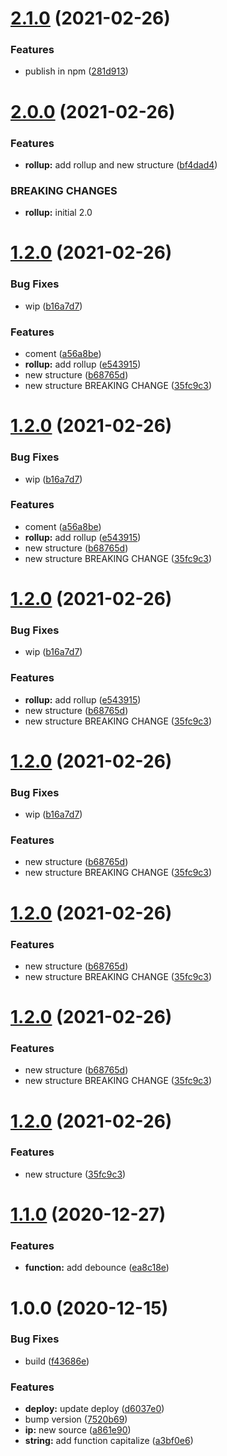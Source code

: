 # [2.1.0](https://github.com/ciro-maciel/utility/compare/v2.0.0...v2.1.0) (2021-02-26)


### Features

* publish in npm ([281d913](https://github.com/ciro-maciel/utility/commit/281d913081980aaf999379fa31b85e1f546ff610))

# [2.0.0](https://github.com/ciro-maciel/utility/compare/v1.2.0...v2.0.0) (2021-02-26)


### Features

* **rollup:** add rollup and new structure ([bf4dad4](https://github.com/ciro-maciel/utility/commit/bf4dad4d78395456bab43639764e3a874a09d05c))


### BREAKING CHANGES

* **rollup:** initial  2.0

# [1.2.0](https://github.com/ciro-maciel/utility/compare/v1.1.0...v1.2.0) (2021-02-26)


### Bug Fixes

* wip ([b16a7d7](https://github.com/ciro-maciel/utility/commit/b16a7d78265e773e9ba0ca92b1d46050b5f9a73b))


### Features

* coment ([a56a8be](https://github.com/ciro-maciel/utility/commit/a56a8bead0d3c2c7b1f4765b655cc525b756479a))
* **rollup:** add rollup ([e543915](https://github.com/ciro-maciel/utility/commit/e543915fc208a8f17491080e2cf13a6e391034ea))
* new structure ([b68765d](https://github.com/ciro-maciel/utility/commit/b68765d0b612f56369a491ea3406c9614e9f5d26))
* new structure BREAKING CHANGE ([35fc9c3](https://github.com/ciro-maciel/utility/commit/35fc9c3003b2b47d4c033475d07eb04515c1502e))

# [1.2.0](https://github.com/ciro-maciel/utility/compare/v1.1.0...v1.2.0) (2021-02-26)


### Bug Fixes

* wip ([b16a7d7](https://github.com/ciro-maciel/utility/commit/b16a7d78265e773e9ba0ca92b1d46050b5f9a73b))


### Features

* coment ([a56a8be](https://github.com/ciro-maciel/utility/commit/a56a8bead0d3c2c7b1f4765b655cc525b756479a))
* **rollup:** add rollup ([e543915](https://github.com/ciro-maciel/utility/commit/e543915fc208a8f17491080e2cf13a6e391034ea))
* new structure ([b68765d](https://github.com/ciro-maciel/utility/commit/b68765d0b612f56369a491ea3406c9614e9f5d26))
* new structure BREAKING CHANGE ([35fc9c3](https://github.com/ciro-maciel/utility/commit/35fc9c3003b2b47d4c033475d07eb04515c1502e))

# [1.2.0](https://github.com/ciro-maciel/utility/compare/v1.1.0...v1.2.0) (2021-02-26)


### Bug Fixes

* wip ([b16a7d7](https://github.com/ciro-maciel/utility/commit/b16a7d78265e773e9ba0ca92b1d46050b5f9a73b))


### Features

* **rollup:** add rollup ([e543915](https://github.com/ciro-maciel/utility/commit/e543915fc208a8f17491080e2cf13a6e391034ea))
* new structure ([b68765d](https://github.com/ciro-maciel/utility/commit/b68765d0b612f56369a491ea3406c9614e9f5d26))
* new structure BREAKING CHANGE ([35fc9c3](https://github.com/ciro-maciel/utility/commit/35fc9c3003b2b47d4c033475d07eb04515c1502e))

# [1.2.0](https://github.com/ciro-maciel/utility/compare/v1.1.0...v1.2.0) (2021-02-26)


### Bug Fixes

* wip ([b16a7d7](https://github.com/ciro-maciel/utility/commit/b16a7d78265e773e9ba0ca92b1d46050b5f9a73b))


### Features

* new structure ([b68765d](https://github.com/ciro-maciel/utility/commit/b68765d0b612f56369a491ea3406c9614e9f5d26))
* new structure BREAKING CHANGE ([35fc9c3](https://github.com/ciro-maciel/utility/commit/35fc9c3003b2b47d4c033475d07eb04515c1502e))

# [1.2.0](https://github.com/ciro-maciel/utility/compare/v1.1.0...v1.2.0) (2021-02-26)


### Features

* new structure ([b68765d](https://github.com/ciro-maciel/utility/commit/b68765d0b612f56369a491ea3406c9614e9f5d26))
* new structure BREAKING CHANGE ([35fc9c3](https://github.com/ciro-maciel/utility/commit/35fc9c3003b2b47d4c033475d07eb04515c1502e))

# [1.2.0](https://github.com/ciro-maciel/utility/compare/v1.1.0...v1.2.0) (2021-02-26)

### Features

- new structure ([b68765d](https://github.com/ciro-maciel/utility/commit/b68765d0b612f56369a491ea3406c9614e9f5d26))
- new structure BREAKING CHANGE ([35fc9c3](https://github.com/ciro-maciel/utility/commit/35fc9c3003b2b47d4c033475d07eb04515c1502e))

# [1.2.0](https://github.com/ciro-maciel/utility/compare/v1.1.0...v1.2.0) (2021-02-26)

### Features

- new structure ([35fc9c3](https://github.com/ciro-maciel/utility/commit/35fc9c3003b2b47d4c033475d07eb04515c1502e))

# [1.1.0](https://github.com/ciro-maciel/utility/compare/v1.0.0...v1.1.0) (2020-12-27)

### Features

- **function:** add debounce ([ea8c18e](https://github.com/ciro-maciel/utility/commit/ea8c18e5ab19fdc9400b2140dc4bb219cf54a644))

# 1.0.0 (2020-12-15)

### Bug Fixes

- build ([f43686e](https://github.com/ciro-maciel/utility/commit/f43686e0a6d557d0c3e8c0c4b388467632afadf2))

### Features

- **deploy:** update deploy ([d6037e0](https://github.com/ciro-maciel/utility/commit/d6037e00361a73fadc3c2fcb436ca6a41ba1c5ac))
- bump version ([7520b69](https://github.com/ciro-maciel/utility/commit/7520b697a67e730ca02fe3481a0ba1a6f9c77c67))
- **ip:** new source ([a861e90](https://github.com/ciro-maciel/utility/commit/a861e9056e8ec432b5af20e25d28e851dd12a04f))
- **string:** add function capitalize ([a3bf0e6](https://github.com/ciro-maciel/utility/commit/a3bf0e62dc0cdfaa0801c5ca7ee65a128cc90489))
